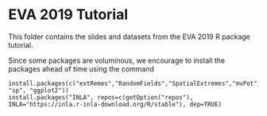# EVA 2019 Tutorial

This folder contains the slides and datasets from the EVA 2019 R package tutorial.

Since some packages are voluminous, we encourage to install the packages ahead of time using the command

```
install.packages(c("extRemes","RandomFields","SpatialExtremes","mvPot","mev","revdbayes","cobs", "sp", "ggplot2"))
install.packages("INLA", repos=c(getOption("repos"), INLA="https://inla.r-inla-download.org/R/stable"), dep=TRUE)
```

